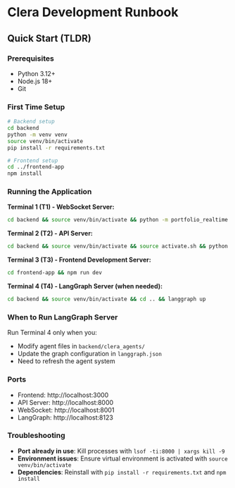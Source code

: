 # Clera Development Runbook

## Quick Start (TLDR)

### Prerequisites
- Python 3.12+
- Node.js 18+
- Git

### First Time Setup
```bash
# Backend setup
cd backend
python -m venv venv
source venv/bin/activate
pip install -r requirements.txt

# Frontend setup
cd ../frontend-app
npm install
```

### Running the Application

**Terminal 1 (T1) - WebSocket Server:**
```bash
cd backend && source venv/bin/activate && python -m portfolio_realtime.websocket_server
```

**Terminal 2 (T2) - API Server:**
```bash
cd backend && source venv/bin/activate && source activate.sh && python api_server.py
```

**Terminal 3 (T3) - Frontend Development Server:**
```bash
cd frontend-app && npm run dev
```

**Terminal 4 (T4) - LangGraph Server (when needed):**
```bash
cd backend && source venv/bin/activate && cd .. && langgraph up
```

### When to Run LangGraph Server
Run Terminal 4 only when you:
- Modify agent files in `backend/clera_agents/`
- Update the graph configuration in `langgraph.json`
- Need to refresh the agent system

### Ports
- Frontend: http://localhost:3000
- API Server: http://localhost:8000
- WebSocket: http://localhost:8001
- LangGraph: http://localhost:8123

### Troubleshooting
- **Port already in use**: Kill processes with `lsof -ti:8000 | xargs kill -9`
- **Environment issues**: Ensure virtual environment is activated with `source venv/bin/activate`
- **Dependencies**: Reinstall with `pip install -r requirements.txt` and `npm install`
